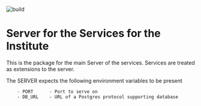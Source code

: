 ![build](https://github.com/crossphoton/iiitr-server/actions/workflows/go.yml/badge.svg)
# Server for the Services for the Institute

This is the package for the main Server of the services. Services are treated as extensions to the server.

The SERVER expects the following environment variables to be present
```
	- PORT 		- Port to serve on
	- DB_URL	- URL of a Postgres protocol supporting database
```
